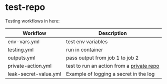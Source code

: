 # test-repo

Testing workflows in here:

|Workflow|Description|
|---|---|
|env-vars.yml|test env variables|
|testing.yml|run in container|
|outputs.yml|pass output from job 1 to job 2|
|private-action.yml|test to run an action from a [private repo](https://github.com/rajbos/private-action-test)|
|leak-secret-value.yml|Example of logging a secret in the log|
